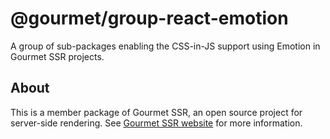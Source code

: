 # @gourmet/group-react-emotion
A group of sub-packages enabling the CSS-in-JS support using Emotion in Gourmet SSR projects.
## About
This is a member package of Gourmet SSR, an open source project for server-side rendering.
See [Gourmet SSR website](https://ssr.gourmetjs.org) for more information.
